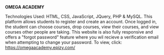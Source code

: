 **OMEGA ACADEMY**

Technologies Used: HTML, CSS, JavaScript, JQuery, PHP & MySQL. This platform allows students to register and create an account. Once logged in, the student can choose courses, drop courses, view their courses, and view courses other people are taking. This website is also fully responsive and offers a "forgot password" feature where you wil recieve a verification email when attempting to change your password.
To view, click: https://omegaacademy.epizy.com/
